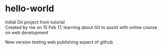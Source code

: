 # hello-world
Initial Git project from tutorial
<br>Created by me on 15 Feb 17, learning about Git to assist with
online course on web development
<p>
  New version testing web publishing aspect of github
</p>
